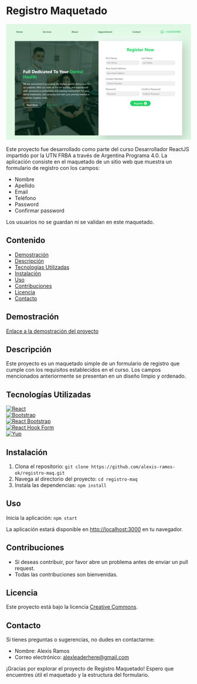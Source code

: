 # Registro Maquetado

![Vista previa del proyecto](https://github.com/alexis-ramos-ok/registro-maq/raw/main/public/screen-main-tp6.png)

Este proyecto fue desarrollado como parte del curso Desarrollador ReactJS impartido por la UTN FRBA a través de Argentina Programa 4.0. La aplicación consiste en el maquetado de un sitio web que muestra un formulario de registro con los campos:

- Nombre
- Apellido
- Email
- Teléfono
- Password
- Confirmar password

Los usuarios no se guardan ni se validan en este maquetado.

## Contenido

- [Demostración](#demostración)
- [Descripción](#descripción)
- [Tecnologías Utilizadas](#tecnologías-utilizadas)
- [Instalación](#instalación)
- [Uso](#uso)
- [Contribuciones](#contribuciones)
- [Licencia](#licencia)
- [Contacto](#contacto)

## Demostración

[Enlace a la demostración del proyecto](https://registro-maq.netlify.app/)

## Descripción

Este proyecto es un maquetado simple de un formulario de registro que cumple con los requisitos establecidos en el curso. Los campos mencionados anteriormente se presentan en un diseño limpio y ordenado.

## Tecnologías Utilizadas

[![React](https://img.shields.io/badge/React-18.2.0-blue?style=for-the-badge&logo=react&logoColor=black)](https://reactjs.org/)  
[![Bootstrap](https://img.shields.io/badge/Bootstrap-5.3.2-purple?style=for-the-badge&logo=bootstrap&logoColor=black)](https://getbootstrap.com/)  
[![React Bootstrap](https://img.shields.io/badge/React_Bootstrap-2.9.1-blueviolet?style=for-the-badge&logo=react&logoColor=black)](https://react-bootstrap.github.io/)  
[![React Hook Form](https://img.shields.io/badge/React_Hook_Form-7.48.2-success?style=for-the-badge&logo=react&logoColor=black)](https://react-hook-form.com/)  
[![Yup](https://img.shields.io/badge/Yup-1.3.2-yellow?style=for-the-badge&logoColor=black)](https://github.com/jquense/yup)

## Instalación

1. Clona el repositorio: `git clone https://github.com/alexis-ramos-ok/registro-maq.git`
2. Navega al directorio del proyecto: `cd registro-maq`
3. Instala las dependencias: `npm install`

## Uso

Inicia la aplicación: `npm start`

La aplicación estará disponible en [http://localhost:3000](http://localhost:3000) en tu navegador.

## Contribuciones

- Si deseas contribuir, por favor abre un problema antes de enviar un pull request.
- Todas las contribuciones son bienvenidas.

## Licencia

Este proyecto está bajo la licencia [Creative Commons](https://creativecommons.org/licenses/by/4.0/).

## Contacto

Si tienes preguntas o sugerencias, no dudes en contactarme:

- Nombre: Alexis Ramos
- Correo electrónico: alexleaderhere@gmail.com

¡Gracias por explorar el proyecto de Registro Maquetado! Espero que encuentres útil el maquetado y la estructura del formulario.
